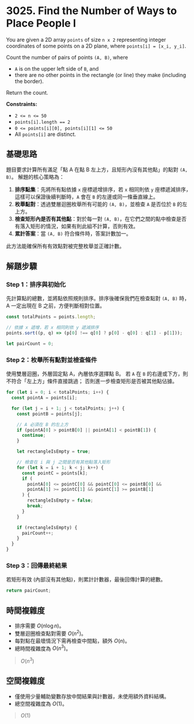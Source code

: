 # 3025. Find the Number of Ways to Place People I

You are given a 2D array `points` of size `n x 2` representing integer coordinates of some points on a 2D plane, 
where `points[i] = [x_i, y_i]`.

Count the number of pairs of points `(A, B)`, where

- `A` is on the upper left side of `B`, and
- there are no other points in the rectangle (or line) they make (including the border).

Return the count.

**Constraints:**

- `2 <= n <= 50`
- `points[i].length == 2`
- `0 <= points[i][0], points[i][1] <= 50`
- All `points[i]` are distinct.

## 基礎思路

題目要求計算所有滿足「點 A 在點 B 左上方，且矩形內沒有其他點」的點對 `(A, B)`。
解題的核心策略為：

1. **排序點集**：先將所有點依據 `x` 座標遞增排序，若 `x` 相同則依 `y` 座標遞減排序，這樣可以保證後續判斷時，`A` 會在 `B` 的左邊或同一條垂直線上。
2. **枚舉點對**：透過雙層迴圈枚舉所有可能的 `(A, B)`，並檢查 `A` 是否位於 `B` 的左上方。
3. **檢查矩形內是否有其他點**：對於每一對 `(A, B)`，在它們之間的點中檢查是否有落入矩形的情況，如果有則此組不計算，否則有效。
4. **累計答案**：當 `(A, B)` 符合條件時，答案計數加一。

此方法能確保所有有效點對被完整枚舉並正確計數。

## 解題步驟

### Step 1：排序與初始化

先計算點的總數，並將點依照規則排序。排序後確保我們在檢查點對 `(A, B)` 時，A 一定出現在 B 之前，方便判斷相對位置。

```typescript
const totalPoints = points.length;

// 依據 x 遞增，若 x 相同則依 y 遞減排序
points.sort((p, q) => (p[0] !== q[0] ? p[0] - q[0] : q[1] - p[1]));

let pairCount = 0;
```

### Step 2：枚舉所有點對並檢查條件

使用雙層迴圈，外層固定點 A，內層依序選擇點 B。
若 `A` 在 `B` 的右邊或下方，則不符合「左上方」條件直接跳過；
否則進一步檢查矩形是否被其他點佔據。

```typescript
for (let i = 0; i < totalPoints; i++) {
  const pointA = points[i];

  for (let j = i + 1; j < totalPoints; j++) {
    const pointB = points[j];

    // A 必須在 B 的左上方
    if (pointA[0] > pointB[0] || pointA[1] < pointB[1]) {
      continue;
    }

    let rectangleIsEmpty = true;

    // 檢查在 i 與 j 之間是否有其他點落入矩形
    for (let k = i + 1; k < j; k++) {
      const pointC = points[k];
      if (
        pointA[0] <= pointC[0] && pointC[0] <= pointB[0] &&
        pointA[1] >= pointC[1] && pointC[1] >= pointB[1]
      ) {
        rectangleIsEmpty = false;
        break;
      }
    }

    if (rectangleIsEmpty) {
      pairCount++;
    }
  }
}
```

### Step 3：回傳最終結果

若矩形有效 (內部沒有其他點)，則累計計數器，最後回傳計算的總數。

```typescript
return pairCount;
```

## 時間複雜度

- 排序需要 $O(n \log n)$。
- 雙層迴圈檢查點對需要 $O(n^2)$。
- 每對點在最壞情況下需再檢查中間點，額外 $O(n)$。
- 總時間複雜度為 $O(n^3)$。

> $O(n^3)$

## 空間複雜度

- 僅使用少量輔助變數存放中間結果與計數器，未使用額外資料結構。
- 總空間複雜度為 $O(1)$。

> $O(1)$
